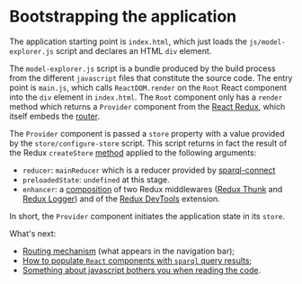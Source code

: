 # Bootstrapping the application

The application starting point is `index.html`, which just loads the `js/model-explorer.js` script and declares an HTML `div` element.

The `model-explorer.js` script is a bundle produced by the build process from the different `javascript` files that constitute the source code. The entry point is `main.js`, which calls `ReactDOM.render` on the `Root` React component into the `div` element in `index.html`. The `Root` component only has a `render` method which returns a `Provider` component from the [React Redux](https://github.com/reactjs/react-redux), which itself embeds the [router](https://github.com/ReactTraining/react-router).

The `Provider` component is passed a `store` property with a value provided by the `store/configure-store` script. This script returns in fact the result of the Redux `createStore` [method](https://github.com/reactjs/redux/blob/master/docs/api/createStore.md) applied to the following arguments:

* `reducer`: `mainReducer` which is a reducer provided by [sparql-connect](https://github.com/noknot/sparql-connect)
* `preloadedState`: `undefined` at this stage.
* `enhancer`: a [composition](https://github.com/reactjs/redux/blob/master/docs/api/compose.md) of two Redux middlewares ([Redux Thunk](https://github.com/gaearon/redux-thunk) and [Redux Logger](https://github.com/evgenyrodionov/redux-logger)) and of the [Redux DevTools](https://github.com/zalmoxisus/redux-devtools-extension) extension.

In short, the `Provider` component initiates the application state in its `store`.

What's next:
- [Routing mechanism](./routes.md) (what appears in the navigation bar);
- [How to populate `React` components with `sparql` query results](./sparql.md);
- [Something about javascript bothers you when reading the code](./javascript.md).